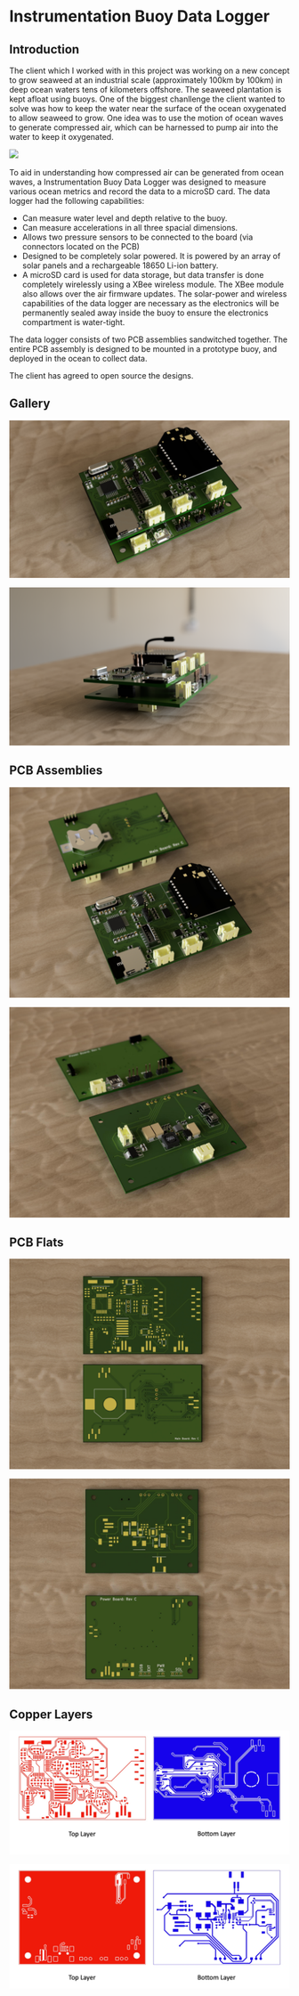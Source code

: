 # Instrumentation Buoy Data Logger

## Introduction

The client which I worked with in this project was working on a new concept to grow seaweed at an industrial scale (approximately 100km by 100km) in deep ocean waters tens of kilometers offshore. The seaweed plantation is kept afloat using buoys. One of the biggest chanllenge the client wanted to solve was how to keep the water near the surface of the ocean oxygenated to allow seaweed to grow. One idea was to use the motion of ocean waves to generate compressed air, which can be harnessed to pump air into the water to keep it oxygenated.

<img src="https://www.nortekgroup.com/imager/assets/productImages/13037/Nortek_Buoy_sideview_ff6f26cc96eab361bae6881cf23e5aaa.jpg" width="300">

To aid in understanding how compressed air can be generated from ocean waves, a Instrumentation Buoy Data Logger was designed to measure various ocean metrics and record the data to a microSD card. The data logger had the following capabilities:
- Can measure water level and depth relative to the buoy.
- Can measure accelerations in all three spacial dimensions.
- Allows two pressure sensors to be connected to the board (via connectors located on the PCB)
- Designed to be completely solar powered. It is powered by an array of solar panels and a rechargeable 18650 Li-ion battery.
- A microSD card is used for data storage, but data transfer is done completely wirelessly using a XBee wireless module. The XBee module also allows over the air firmware updates. The solar-power and wireless capabilities of the data logger are necessary as the electronics will be permanently sealed away inside the buoy to ensure the electronics compartment is water-tight.

The data logger consists of two PCB assemblies sandwitched together. The entire PCB assembly is designed to be mounted in a prototype buoy, and deployed in the ocean to collect data.

The client has agreed to open source the designs.

## Gallery

![Instrumentation Buoy combined assembled - PCBA, image 1.](media/instrumentation-buoy-asm-1.jpg)

![Instrumentation Buoy combined assembled - PCBA, image 2.](media/instrumentation-buoy-asm-2.jpg)

## PCB Assemblies
![Instrumentation Buoy Main Board PCBA front and back.](media/main-board-asm.jpg)

![Instrumentation Buoy Power Board PCBA front and back.](media/power-board-asm.jpg)

## PCB Flats

![Instrumentation Buoy Main Board bare PCB.](media/main-board-bare.jpg)

![Instrumentation Buoy Power Board bare PCB.](media/power-board-bare.jpg)

## Copper Layers

![Main Board - copper layers, top and bottom.](media/main-board-copper-layers.jpg)

![Power Board - copper layers, top and bottom.](media/power-board-copper-layers.jpg)

